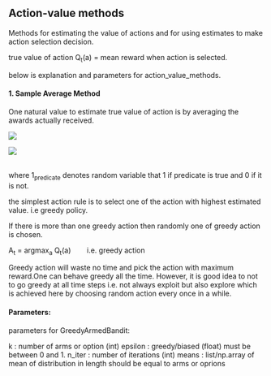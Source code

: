 ## Action-value methods
Methods for estimating the value of actions and for using estimates to make action selection decision.

true value of action Q<sub>t</sub>(a) = mean reward when action is selected.

below is explanation and parameters for action_value_methods.

#### 1. Sample Average Method
One natural value to estimate true value of action is by averaging the awards actually received.

<img src="https://latex.codecogs.com/svg.latex? Q_t(a) = \frac{sum-of-rewards-when-a-taken-prior-to-t}{number-of-times-a-taken-prior-to-t}"><br />

<img src="https://latex.codecogs.com/svg.latex?  = \frac{\sum_{i=1}^{t-1}R_t\ * {\1}_{A_t=a}}{\sum_{i=1}^{t-1} \ * {\1}_{A_t=a}">

\
where 1<sub>predicate</sub> denotes random variable that 1 if predicate is true and 0 if it is not.

the simplest action rule is to select one of the action with highest estimated value. i.e greedy policy.

If there is more than one greedy action then randomly one of greedy action is chosen.

A<sub>t</sub> = argmax<sub>a</sub> Q<sub>t</sub>(a)  &nbsp;&nbsp;&nbsp;&nbsp;&nbsp;&nbsp; i.e. greedy action

Greedy action will waste no time and pick the action with maximum reward.One can behave greedy all the time. However, it is good
idea to not to go greedy at all time steps i.e. not always exploit but also explore which is achieved here by choosing random action every once in a while.

#### Parameters:

parameters for GreedyArmedBandit:

k        : number of arms or option (int)
epsilon  : greedy/biased (float) must be between 0 and 1.
n_iter   : number of iterations (int)
means    : list/np.array of mean of distribution in length should be equal to arms or oprions
